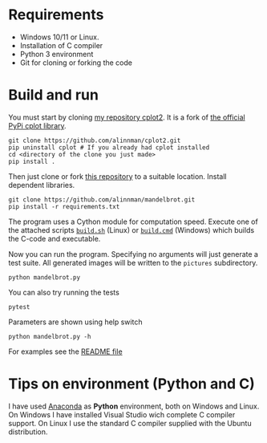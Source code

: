 # Requirements

* Windows 10/11 or Linux. 
* Installation of C compiler
* Python 3 environment
* Git for cloning or forking the code

# Build and run

You must start by cloning <a href="https://github.com/alinnman/cplot2">my repository cplot2</a>. It is a fork of <a href="https://github.com/nschloe/cplot.git">the official PyPi cplot library</a>. 

    git clone https://github.com/alinnman/cplot2.git
    pip uninstall cplot # If you already had cplot installed
    cd <directory of the clone you just made>
    pip install . 

Then just clone or fork <a href="https://github.com/alinnman/mandelbrot.git">this repository</a> to a suitable location. Install dependent libraries. 

    git clone https://github.com/alinnman/mandelbrot.git
	pip install -r requirements.txt

The program uses a Cython module for computation speed. 
Execute one of the attached scripts <a href="build.sh">``build.sh``</a> (Linux) or <a href="build.cmd">``build.cmd``</a> (Windows) which builds the C-code and executable. 

Now you can run the program. Specifying no arguments will just generate a test suite. All generated images will be written to the ``pictures`` subdirectory. 

    python mandelbrot.py
	
You can also try running the tests

    pytest

Parameters are shown using help switch

    python mandelbrot.py -h

For examples see the <a href="README.md">README file</a>

# Tips on environment (Python and C)

I have used <a href="https://www.anaconda.com/download/">Anaconda</a> as <b>Python</b> environment, both on Windows and Linux. 
On Windows I have installed Visual Studio wich complete C compiler support. On Linux I use the standard C compiler supplied with the Ubuntu distribution. 
